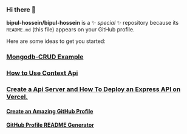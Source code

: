 ### Hi there 👋


**bipul-hossein/bipul-hossein** is a ✨ _special_ ✨ repository because its `README.md` (this file) appears on your GitHub profile.

Here are some ideas to get you started:
### [Mongodb-CRUD Example](https://github.com/bipul-hossein/Mongodb-CRUD/blob/main/README.md)

### [How to Use Context Api](https://github.com/bipul-hossein/How-to-use-Context)

### [Create a Api Server and How To Deploy an Express API on Vercel.](https://github.com/bipul-hossein/frist-api-deploy)


#### [Create an Amazing GitHub Profile](https://www.youtube.com/watch?v=5MJq-1lprlU)
#### [GitHub Profile README Generator](https://arturssmirnovs.github.io/github-profile-readme-generator/)





